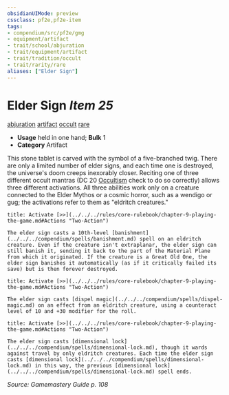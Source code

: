 ```yaml
---
obsidianUIMode: preview
cssclass: pf2e,pf2e-item
tags:
- compendium/src/pf2e/gmg
- equipment/artifact
- trait/school/abjuration
- trait/equipment/artifact
- trait/tradition/occult
- trait/rarity/rare
aliases: ["Elder Sign"]
---
```

# Elder Sign *Item 25*  
[abjuration](abjuration.md)  [artifact](artifact-gmg.md)  [occult](occult.md)  [rare](rare.md)  

- **Usage** held in one hand; **Bulk** 1
- **Category** Artifact

This stone tablet is carved with the symbol of a five-branched twig. There are only a limited number of elder signs, and each time one is destroyed, the universe's doom creeps inexorably closer. Reciting one of three different occult mantras (DC 20 [Occultism](../../skills.md#Occultism) check to do so correctly) allows three different activations. All three abilities work only on a creature connected to the Elder Mythos or a cosmic horror, such as a wendigo or gug; the activations refer to them as "eldritch creatures."

```ad-embed-ability
title: Activate [>>](../../../rules/core-rulebook/chapter-9-playing-the-game.md#Actions "Two-Action")

The elder sign casts a 10th-level [banishment](../../../compendium/spells/banishment.md) spell on an eldritch creature. Even if the creature isn't extraplanar, the elder sign can still banish it, sending it back to the part of the Material Plane from which it originated. If the creature is a Great Old One, the elder sign banishes it automatically (as if it critically failed its save) but is then forever destroyed.
```

```ad-embed-ability
title: Activate [>>](../../../rules/core-rulebook/chapter-9-playing-the-game.md#Actions "Two-Action")

The elder sign casts [dispel magic](../../../compendium/spells/dispel-magic.md) on an effect from an eldritch creature, using a counteract level of 10 and +30 modifier for the roll.
```

```ad-embed-ability
title: Activate [>>](../../../rules/core-rulebook/chapter-9-playing-the-game.md#Actions "Two-Action")

The elder sign casts [dimensional lock](../../../compendium/spells/dimensional-lock.md), though it wards against travel by only eldritch creatures. Each time the elder sign casts [dimensional lock](../../../compendium/spells/dimensional-lock.md) in this way, the previous [dimensional lock](../../../compendium/spells/dimensional-lock.md) spell ends.
```

*Source: Gamemastery Guide p. 108*

